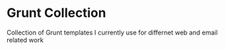 Grunt Collection
=====

Collection of Grunt templates I currently use for differnet web and email related work
